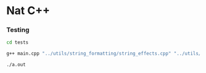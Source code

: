 # Nat C++

### Testing
```bash
cd tests

g++ main.cpp "../utils/string_formatting/string_effects.cpp" "../utils/string_formatting/string_coloring.cpp"

./a.out
```